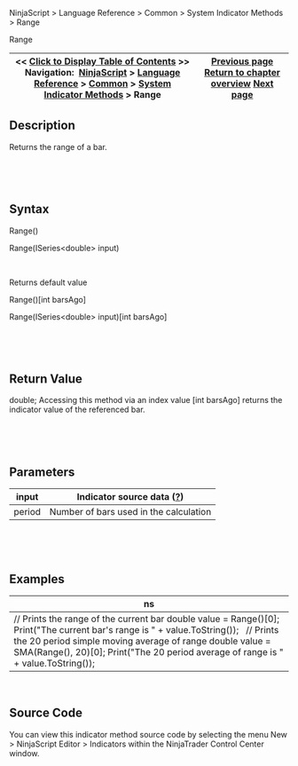 ﻿


NinjaScript \> Language Reference \> Common \> System Indicator Methods \> Range






















Range







| \<\< [Click to Display Table of Contents](range.md) \>\> **Navigation:**     [NinjaScript](ninjascript-1.md) \> [Language Reference](language_reference_wip-1.md) \> [Common](common-1.md) \> [System Indicator Methods](indicators-1.md) \> Range | [Previous page](psychological_line-1.md) [Return to chapter overview](indicators-1.md) [Next page](range_indicator_rind-1.md) |
| --- | --- |











## Description


Returns the range of a bar. 


 


 


## Syntax


Range()  

Range(ISeries\<double\> input)


 


Returns default value  

Range()\[int barsAgo]  

Range(ISeries\<double\> input)\[int barsAgo]


 


 


## Return Value


double; Accessing this method via an index value \[int barsAgo] returns the indicator value of the referenced bar.


 


 


## Parameters




| input | Indicator source data ([?](valid_input_data_for_indicator-1.md)) |
| --- | --- |
| period | Number of bars used in the calculation |



 


 


## Examples




| ns |
| --- |
| // Prints the range of the current bar double value \= Range()\[0]; Print("The current bar's range is " \+ value.ToString());   // Prints the 20 period simple moving average of range double value \= SMA(Range(), 20)\[0]; Print("The 20 period average of range is " \+ value.ToString()); |



 


## 


## Source Code


You can view this indicator method source code by selecting the menu New \> NinjaScript Editor \> Indicators within the NinjaTrader Control Center window.








